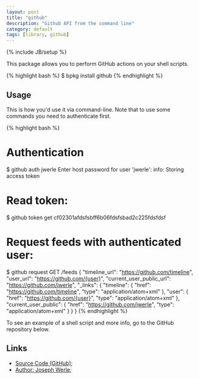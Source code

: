 ```yaml
---
layout: post
title: "github"
description: "Github API from the command line"
category: default
tags: [library, github]
---
```

{% include JB/setup %}

This package allows you to perform GitHub actions on your shell scripts.

{% highlight bash %}
$ bpkg install github
{% endhighlight %}

## Usage

This is how you'd use it via command-line. Note that to use some commands you need to authenticate first.

{% highlight bash %}
# Authentication
$ github auth jwerle
Enter host password for user 'jwerle':
  info: Storing access token

# Read token:
$ github token get
cf02301afdsfsbff6b06fdsfsbad2c225fdsfdsf

# Request feeds with authenticated user:
$ github request GET /feeds
{
  "timeline_url": "https://github.com/timeline",
  "user_url": "https://github.com/{user}",
  "current_user_public_url": "https://github.com/jwerle",
  "_links": {
    "timeline": {
      "href": "https://github.com/timeline",
      "type": "application/atom+xml"
    },
    "user": {
      "href": "https://github.com/{user}",
      "type": "application/atom+xml"
    },
    "current_user_public": {
      "href": "https://github.com/jwerle",
      "type": "application/atom+xml"
    }
  }
}
{% endhighlight %}

To see an example of a shell script and more info, go to the GitHub repository below.

## Links

* [Source Code (GitHub)](https://github.com/bpkg/github);
* [Author: Joseph Werle](https://github.com/jwerle);

